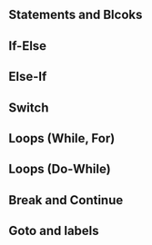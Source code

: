 ## Statements and Blcoks

## If-Else

## Else-If

## Switch

## Loops (While, For)

## Loops (Do-While)

## Break and Continue

## Goto and labels